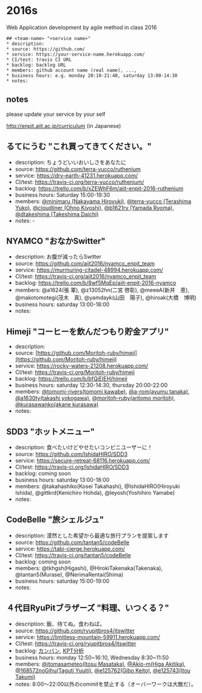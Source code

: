 # 2016s

Web Application development by agile method in class 2016

```
## <team-name> "<service name>"
* description:
* source: https://github.com/
* service: https://your-service-name.herokuapp.com/
* CI/test: travis CI URL
* backlog: backlog URL
* members: github account name (real name), ...,
* business hours: e.g. monday 20:10-21:40, saturday 13:00-14:30
* notes:
```

## notes

please update your service by your self

http://enpit.aiit.ac.jp/curriculum (in Japanese)

## るてにうむ "これ買ってきてください。"
* description: ちょうどいいおいしさをあなたに
* source: https://github.com/terra-yucco/ruthenium
* service: https://dry-earth-41231.herokuapp.com/
* CI/test: https://travis-ci.org/terra-yucco/ruthenium/
* backlog: https://trello.com/b/xZEWhF6m/aiit-enpit-2016-ruthenium
* business hours: Saturday 15:00-19:30
* members: [@minimaru (Nakayama Hiroyuki)](https://github.com/minimaru), [@terra-yucco (Terashima Yuko)](https://github.com/terra-yucco), [@cloudliner (Ohno Kiyoshi)](https://github.com/cloudliner), [@b1621ry (Yamada Ryoma)](https://github.com/b1621ry), [@dtakeshima (Takeshima Daichi)](https://github.com/dtakeshima)
* notes: -

## NYAMCO "おなかSwitter"
* description: お腹が減ったらSwitter
* source: https://github.com/aiit2016/nyamco_enpit_team
* service: https://murmuring-citadel-48994.herokuapp.com/
* CI/test: https://travis-ci.org/aiit2016/nyamco_enpit_team
* backlog: https://trello.com/b/8wf5MqEp/aiit-enpit-2016-nyamco
* members: @a1624(張 軍), @z13052hn(二宮 啓彰), @meeeA(新井　恵), @makotomotegi(茂木　真), @yamdayk(山田　陽子), @hiroak(大橋　博明)
* business hours: saturday 13:00-18:00
* notes:

## Himeji "コーヒーを飲んだつもり貯金アプリ"
* description: 
* source: [https://github.com/Moritoh-ruby/himeji](https://github.com/Moritoh-ruby/himeji)
* service: https://rocky-waters-21208.herokuapp.com/
* CI/test: https://travis-ci.org/Moritoh-ruby/himeji
* backlog: https://trello.com/b/bfQiEIEH/himeji
* business hours: saturday 12:30-14:30, thursday 20:00-22:00
* members: [@tomomi-rivers(tomomi kawabe)](https://github.com/tomomi-rivers), [@a-rom(ayumu tanaka)](https://github.com/a-rom), [@a1630ty(takashi yokogawa)](https://github.com/a1630ty), [@moritoh-ruby(aritomo moritoh)](https://github.com/moritoh-ruby), [@kurasawanko(akane kurasawa)](https://github.com/kurasawanko)
* notes:


## SDD3  "ホットメニュー"
* description: 食べたいけどやせたいコンビニユーザーに！ 
* source: https://github.com/IshidaHIRO/SDD3
* service: https://secure-retreat-68116.herokuapp.com/
* CI/test: https://travis-ci.org/IshidaHIRO/SDD3
* backlog: coming soon
* business hours: saturday 13:00-18:00
* members: @takahashiko(Kosei Takahashi), @IshidaHIRO(Hiroyuki Ishida), @gittkrd(Kenichiro Hohda), @leyosh(Yoshihiro Yamabe)
* notes: 


## CodeBelle "旅シェルジュ"
* description: 漠然とした希望から最適な旅行プランを提案します
* source: https://github.com/tantan5/codeBelle
* service: https://tabi-cierge.herokuapp.com/ 
* CI/test: https://travis-ci.org/tantan5/codeBelle
* backlog: coming soon
* members: @tkhgsh(Higashi), @HirokiTakenaka(Takenaka), @tantan5(Murase), @NerimaRentai(Shima)
* business hours: saturday 15:00-19:00
* notes:


## ４代目RyuPitブラザーズ "料理、いつくる？"
* description: 飯、待てぬ。食わねば。
* source: https://github.com/ryupitbros4/itswitter
* service: https://limitless-mountain-59911.herokuapp.com/
* CI/test: https://travis-ci.org/ryupitbros4/itswitter
* backlog: [カンバン](https://trello.com/b/OHgw1XdJ/-), [KPT分析](https://trello.com/b/9RM4lbOt/kpt)
* business hours: monday 12:50~16:10, Wednesday 8:30~11:50
* members: [@itomasameteo(Itosu Masataka)](https://github.com/itomasameteo), [@Akio-m(Higa Akitika)](https://github.com/Akio-m), [@168572noGihu(Taguti Yuuiti)](https://github.com/168572noGihu), [@e125762(Gibo Keito)](https://github.com/e125762), [@e125743(Itou Takumi)](https://github.com/e125743)
* notes: 8:00〜22:00以外のcommitを禁止する（オーバーワークは大敵だ）。



